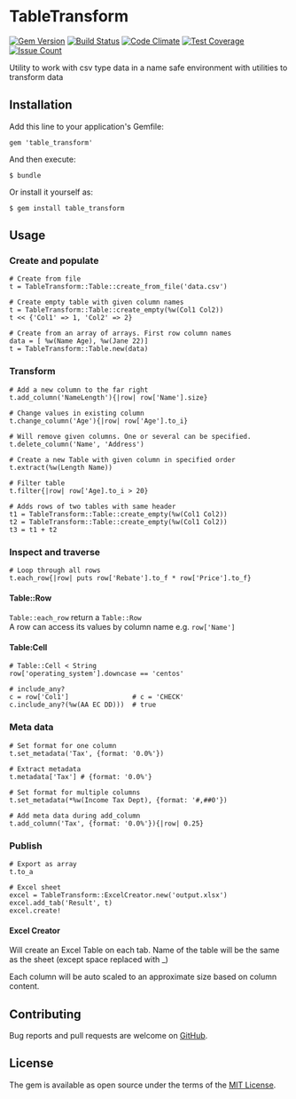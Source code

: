 # TableTransform
[![Gem Version](https://badge.fury.io/rb/table_transform.svg)](http://badge.fury.io/rb/table_transform)
[![Build Status](https://travis-ci.org/jonas-lantto/table_transform.svg)](https://travis-ci.org/jonas-lantto/table_transform)
[![Code Climate](https://codeclimate.com/github/jonas-lantto/table_transform/badges/gpa.svg)](https://codeclimate.com/github/jonas-lantto/table_transform)
[![Test Coverage](https://codeclimate.com/github/jonas-lantto/table_transform/badges/coverage.svg)](https://codeclimate.com/github/jonas-lantto/table_transform/coverage)
[![Issue Count](https://codeclimate.com/github/jonas-lantto/table_transform/badges/issue_count.svg)](https://codeclimate.com/github/jonas-lantto/table_transform)

Utility to work with csv type data in a name safe environment with utilities to transform data

## Installation

Add this line to your application's Gemfile:

    gem 'table_transform'

And then execute:

    $ bundle

Or install it yourself as:

    $ gem install table_transform

## Usage

### Create and populate

    # Create from file
    t = TableTransform::Table::create_from_file('data.csv')

    # Create empty table with given column names 
    t = TableTransform::Table::create_empty(%w(Col1 Col2))
    t << {'Col1' => 1, 'Col2' => 2}

    # Create from an array of arrays. First row column names
    data = [ %w(Name Age), %w(Jane 22)]
    t = TableTransform::Table.new(data)

### Transform
    # Add a new column to the far right
    t.add_column('NameLength'){|row| row['Name'].size}

    # Change values in existing column
    t.change_column('Age'){|row| row['Age'].to_i}
    
    # Will remove given columns. One or several can be specified.
    t.delete_column('Name', 'Address')
    
    # Create a new Table with given column in specified order
    t.extract(%w(Length Name))
    
    # Filter table 
    t.filter{|row| row['Age].to_i > 20}

    # Adds rows of two tables with same header
    t1 = TableTransform::Table::create_empty(%w(Col1 Col2))
    t2 = TableTransform::Table::create_empty(%w(Col1 Col2))
    t3 = t1 + t2

### Inspect and traverse
    # Loop through all rows
    t.each_row{|row| puts row['Rebate'].to_f * row['Price'].to_f}

#### Table::Row
`Table::each_row` return a `Table::Row`<br/>
A row can access its values by column name e.g. `row['Name']`

#### Table:Cell
    # Table::Cell < String
    row['operating_system'].downcase == 'centos'

    # include_any?
    c = row['Col1']                # c = 'CHECK'
    c.include_any?(%w(AA EC DD)))  # true

### Meta data    
    # Set format for one column
    t.set_metadata('Tax', {format: '0.0%'})
 
    # Extract metadata
    t.metadata['Tax'] # {format: '0.0%'}

    # Set format for multiple columns
    t.set_metadata(*%w(Income Tax Dept), {format: '#,##0'})
    
    # Add meta data during add_column
    t.add_column('Tax', {format: '0.0%'}){|row| 0.25}
    
### Publish
    # Export as array
    t.to_a

    # Excel sheet
    excel = TableTransform::ExcelCreator.new('output.xlsx')
    excel.add_tab('Result', t)
    excel.create!

#### Excel Creator
Will create an Excel Table on each tab. Name of the table will be the same as the sheet (except space replaced
with _)

Each column will be auto scaled to an approximate size based on column content.
     
## Contributing

Bug reports and pull requests are welcome on [GitHub](https://github.com/jonas-lantto/table_transform).


## License

The gem is available as open source under the terms of the [MIT License](http://opensource.org/licenses/MIT).


